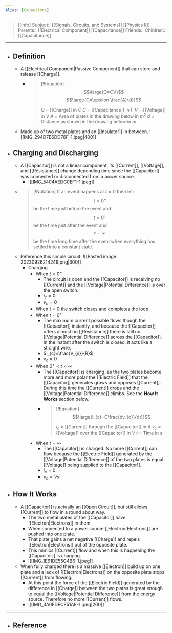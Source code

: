 ```yaml
---
Alias: [Capacitors]
---
```

> [!Info]
> Subject:: [[Signals, Circuits, and Systems]] [[Physics II]]
> Parents:: [[Electrical Component]] [[Capacitance]]
> Friends:: 
> Children:: [[Capacitance]]
---
- ## Definition
	- A [[Electrical Component|Passive Component]] that can store and release [[Charge]].
		- > [!Equation]
		  > $$\large{Q=CV}$$
		  > $$\large{C=\epsilon \frac{A}{d}}$$
		  > 
		  > $Q$ = [[Charge]] in $C$
		  > $C$ = [[Capacitance]] in $F$
		  > $V$ = [[Voltage]] in $V$
		  > $A$ = Area of plates in the drawing below in $m^2$
		  > $d$ = Distance as shown in the drawing below in $m$
	- Made up of two metal plates and an [[Insulator]] in between.
	  ![[IMG_294D7E6DD76F-1.jpeg|400]]
- ## Charging and Discharging
	- A [[Capacitor]] is not a linear component, its [[Current]], [[Voltage]], and [[Resistance]] change depending time since the [[Capacitor]] was connected or disconnected from a power source.
		- ![[IMG_5404AEDC0EF1-1.jpeg]]
	- > [!Notation]
	  > If an event happens at $t=0$ then let:
	  > $$t=0^-$$ be the time just before the event and
	  > $$t=0^+$$ be the time just after the event and
	  > $$t=\infty$$ be the time long time after the event when everything has settled into a constant state.
	- Reference this simple circuit:
	  ![[Pasted image 20230926214249.png|300]]
		- Charging
			- When $t=0^-$
				- The circuit is open and the [[Capacitor]] is receiving no [[Current]] and the [[Voltage|Potential Difference]] is over the open switch.
				- $i_{c}=0$
				- $v_{c}=0$
			- When $t=0$ the switch closes and completes the loop.
			- When $t=0^+$
				- The maximum current possible flows though the [[Capacitor]] instantly, and because the [[Capacitor]] offers almost no [[Resistance]] there is still no [[Voltage|Potential Difference]] across the [[Capacitor]]. In the instant after the switch is closed, it acts like a straight wire.
				- $i_{c}=\frac{V_{s}}{R}$
				- $v_{c}=0$
			- When $0^+<t<\infty$
				- The [[Capacitor]] is charging, as the two plates become more and more polar the [[Electric Field]] that the [[Capacitor]] generates grows and opposes [[Current]]. During this time the [[Current]] drops and the [[Voltage|Potential Difference]] climbs. See the **How It Works** section below.
				- > [!Equation]
				  > $$\large{i_{c}=C\frac{dv_{c}}{dt}}$$
				  > 
				  > $i_{c}$ = [[Current]] through the [[Capacitor]] in $A$
				  > $v_{c}$ = [[Voltage]] over the [[Capacitor]] in $V$
				  > $t$ = Time in $s$
			- When $t=\infty$
				- The [[Capacitor]] is charged. No more [[Current]] can flow because the [[Electric Field]] generated by the [[Voltage|Potential Difference]] of the two plates is equal [[Voltage]] being supplied to the [[Capacitor]].
				- $i_{c}=0$
				- $v_{c}=Vs$
- ## How It Works
	- A [[Capacitor]] is actually an [[Open Circuit]], but still allows [[Current]] to flow in a round about way.
		- The two metal plates of the [[Capacitor]] have [[Electron|Electrons]] in them. 
		- When connected to a power source [[Electron|Electrons]] are pushed into one plate.
		- That plate gains a net negative [[Charge]] and repels [[Electron|Electrons]] out of the opposite plate. 
		- This mimics [[Current]] flow and when this is happening the [[Capacitor]] is charging.
		- ![[IMG_1E61DE55C4B6-1.jpeg]]
	- When fully charged there is a massive [[Electron]] build up on one plate and a lack of [[Electron|Electrons]] on the opposite plate stops [[Current]] from flowing.
		- At this point the force of the [[Electric Field]] generated by the difference in [[Charge]] between the two plates is great enough to equal the [[Voltage|Potential Difference]] from the energy source. Therefore no more [[Current]] flows.
		- ![[IMG_3A0FDECF51AF-1.jpeg|200]]
---
- ## Reference